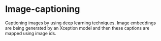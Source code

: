 # Image-captioning
Captioning images by using deep learning techniques. Image embeddings are being generated by an Xception model and then these captions are mapped using image ids.
